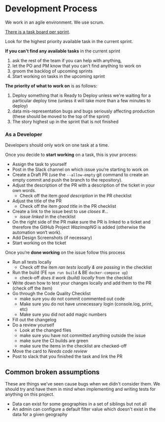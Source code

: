 # Development Process

We work in an agile environment. We use scrum.&#x20;

[There is a task board per sprint](https://tree.taiga.io/project/jbothma-wazimap-ng/backlog).

Look for the highest priority available task in the current sprint.&#x20;

**If you can't find any available tasks** in the current sprint

1. ask the rest of the team if you can help with anything,&#x20;
2. let the PO and PM know that you can't find anything to work on
3. groom the backlog of upcoming sprints
4. Start working on tasks in the upcoming sprint

**The priority of what to work on** is as follows:

1. Deploy something that is Ready to Deploy unless we're waiting for a particular deploy time (unless it will take more than a few minutes to deploy)
2. data mis-representation bugs and bugs seriously affecting production (these should be moved to the top of the sprint)
3. The story highest up in the sprint that is not finished

### As a Developer

Developers should only work on one task at a time.&#x20;

Once you decide to **start working** on a task, this is your process:

* Assign the task to yourself
* Post in the Slack channel on which issue you‘re starting to work on
* Create a Draft PR (use the `--allow-empty` git command to create an empty commit and push the branch to the repository).&#x20;
* Adjust the description of the PR with a description of the ticket in your own words.
  * Сheck off the item _good description_ in the PR checklist
* Adjust the title of the PR
  * Check off the item _good title_ in the PR checklist
* Create a link to the issue best to use _closes #..._
  * _issue linked_ in the checklist
* On the right side of the PR make sure the PR is linked to a ticket and therefore the GitHub Project _WazimapNG_ is added (otherwise the automation won‘t work).
* Add Design Screenshots (if necessary)
* Start working on the ticket&#x20;

Once you‘re **done working** on the issue follow this process

* Run all tests locally
  * Check off the item _ran tests locally & are passing_ in the checklist
* Run the build (FE `npm run build` & BE `docker-compose up`)
  * check-off _does it work (build) locally_ from the checklist
* Write down how to test your changes locally and add them to the PR (check off the item)
* Go through the Code Quality Checklist
  * make sure you do not commit commented out code
  * Make sure you do not have unnecessary login (console.log, print, etc)
  * Make sure you did not add magic numbers&#x20;
* Fill out the changelog&#x20;
* Do a review yourself
  * Look at the changed files
  * make sure you have not committed anything outside the issue
  * make sure the CI builds are green
  * make sure the items in the checklist are checked-off
* Move the card to _Needs code review_
* Post to slack that you finished the task and link the PR

## Common broken assumptions

These are things we've seen cause bugs when we didn't consider them. We should try and have them in mind when implementing and writing tests for anything on this project.

* Data can exist for some geographies in a set of siblings but not all
* An admin can configure a default filter value which doesn't exist in the data for a given geography
